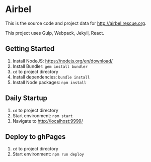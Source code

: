 # Airbel #

This is the source code and project data for http://airbel.rescue.org.

This project uses Gulp, Webpack, Jekyll, React.

## Getting Started ##
1. Install NodeJS: https://nodejs.org/en/download/
2. Install Bundler: `gem install bundler`
3. `cd` to project directory
4. Install dependencies: `bundle install`
5. Install Node packages: `npm install`

## Daily Startup ##
1. `cd` to project directory
2. Start environment: `npm start`
3. Navigate to [http://localhost:9999/](http://localhost:9999/)

## Deploy to ghPages ##
1. `cd` to project directory
2. Start environment: `npm run deploy`

